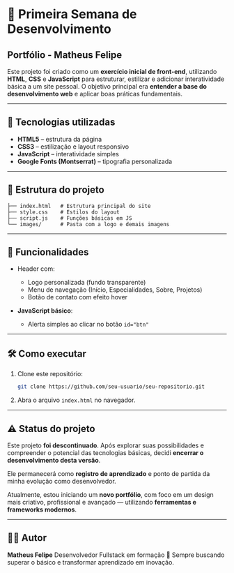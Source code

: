 # 🧠 Primeira Semana de Desenvolvimento

## Portfólio - Matheus Felipe

Este projeto foi criado como um **exercício inicial de front-end**, utilizando **HTML**, **CSS** e **JavaScript** para estruturar, estilizar e adicionar interatividade básica a um site pessoal.
O objetivo principal era **entender a base do desenvolvimento web** e aplicar boas práticas fundamentais.

---

## 🚀 Tecnologias utilizadas

* **HTML5** – estrutura da página
* **CSS3** – estilização e layout responsivo
* **JavaScript** – interatividade simples
* **Google Fonts (Montserrat)** – tipografia personalizada

---

## 📂 Estrutura do projeto

```
├── index.html   # Estrutura principal do site  
├── style.css    # Estilos do layout  
├── script.js    # Funções básicas em JS  
└── images/      # Pasta com a logo e demais imagens  
```

---

## 🎨 Funcionalidades

* Header com:

  * Logo personalizada (fundo transparente)
  * Menu de navegação (Início, Especialidades, Sobre, Projetos)
  * Botão de contato com efeito hover
* **JavaScript básico**:

  * Alerta simples ao clicar no botão `id="btn"`

---

## 🛠️ Como executar

1. Clone este repositório:

   ```bash
   git clone https://github.com/seu-usuario/seu-repositorio.git
   ```
2. Abra o arquivo `index.html` no navegador.

---

## ⚠️ Status do projeto

Este projeto **foi descontinuado**.
Após explorar suas possibilidades e compreender o potencial das tecnologias básicas, decidi **encerrar o desenvolvimento desta versão**.

Ele permanecerá como **registro de aprendizado** e ponto de partida da minha evolução como desenvolvedor.

Atualmente, estou iniciando um **novo portfólio**, com foco em um design mais criativo, profissional e avançado — utilizando **ferramentas e frameworks modernos**.

---

## 👨‍💻 Autor

**Matheus Felipe**
Desenvolvedor Fullstack em formação 🚀
Sempre buscando superar o básico e transformar aprendizado em inovação.
